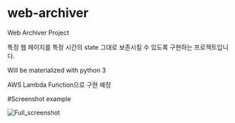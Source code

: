 # web-archiver

Web Archiver Project

특정 웹 페이지를 특정 시간의 state 그대로 보존시킬 수 있도록 구현하는 프로젝트입니다.

Will be materialized with python 3

AWS Lambda Function으로 구현 예정



#Screenshot example

![Full_screenshot](https://user-images.githubusercontent.com/61610978/115105700-93011100-9f9b-11eb-86db-7e8ce94f2371.png)
